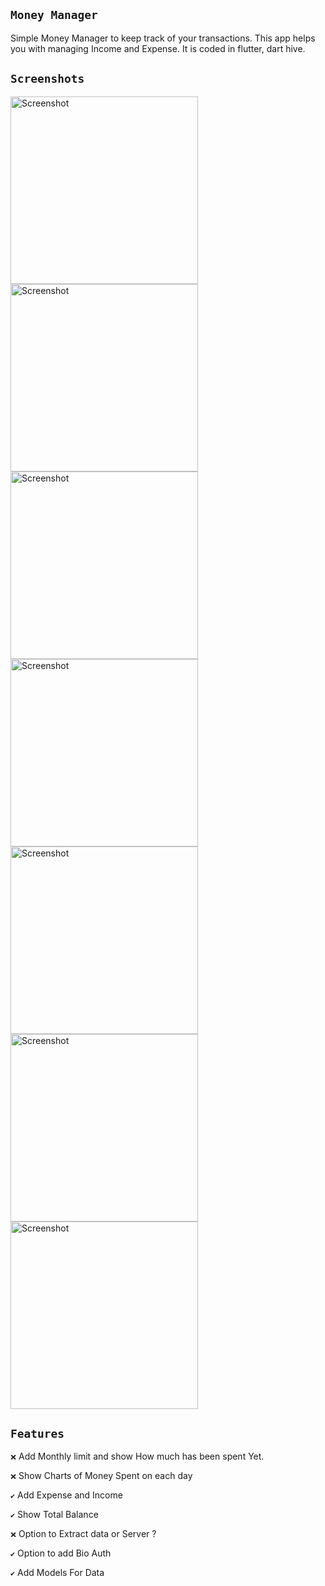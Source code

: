 ## `Money Manager`

Simple Money Manager to keep track of your transactions. This app helps you with managing Income and Expense. It is coded in flutter, dart hive.

## `Screenshots`


<img src="https://github.com/CaptainBiswa69/Money-Manager/blob/master/Screenshots/Screenshot_1648316161.png" width="300" alt="Screenshot" >


<img src="https://github.com/CaptainBiswa69/Money-Manager/blob/master/Screenshots/Screenshot_1648316305.png" width="300" alt="Screenshot" >


<img src="https://github.com/CaptainBiswa69/Money-Manager/blob/master/Screenshots/Screenshot_1648316360.png" width="300" alt="Screenshot" >


<img src="https://github.com/CaptainBiswa69/Money-Manager/blob/master/Screenshots/Screenshot_1648316395.png" width="300" alt="Screenshot" >


<img src="https://github.com/CaptainBiswa69/Money-Manager/blob/master/Screenshots/Screenshot_1648316400.png" width="300" alt="Screenshot" >


<img src="https://github.com/CaptainBiswa69/Money-Manager/blob/master/Screenshots/Screenshot_1648316433.png" width="300" alt="Screenshot" >


<img src="https://github.com/CaptainBiswa69/Money-Manager/blob/master/Screenshots/Screenshot_1648316447.png" width="300" alt="Screenshot" >



## `Features`

`❌` Add Monthly limit and show How much has been spent Yet.

`❌` Show Charts of Money Spent on each day

`✔️` Add Expense and Income

`✔️` Show Total Balance

`❌` Option to Extract data or Server ?

`✔️` Option to add Bio Auth

`✔️` Add Models For Data












